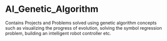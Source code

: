 # AI_Genetic_Algorithm
Contains Projects and Problems solved using genetic algorithm concepts such as visualizing the progress of evolution, solving the symbol regression problem, building an intelligent robot controller etc. 
